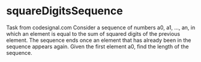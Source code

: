 # squareDigitsSequence
Task from codesignal.com
Consider a sequence of numbers a0, a1, ..., an, in which an element is equal to the sum of squared digits of the previous element. The sequence ends once an element that has already been in the sequence appears again. Given the first element a0, find the length of the sequence.
